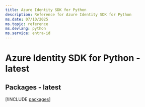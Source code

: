 ```yaml
---
title: Azure Identity SDK for Python
description: Reference for Azure Identity SDK for Python
ms.date: 07/10/2025
ms.topic: reference
ms.devlang: python
ms.service: entra-id
---
```

# Azure Identity SDK for Python - latest
## Packages - latest
[!INCLUDE [packages](identity-index.md)]